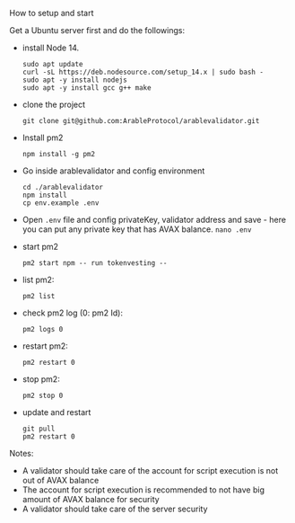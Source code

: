 How to setup and start

Get a Ubuntu server first and do the followings:

- install Node 14.
  ```
  sudo apt update
  curl -sL https://deb.nodesource.com/setup_14.x | sudo bash -
  sudo apt -y install nodejs
  sudo apt -y install gcc g++ make
  ```

- clone the project
  ```
  git clone git@github.com:ArableProtocol/arablevalidator.git
  ```

- Install pm2
  ```
  npm install -g pm2
  ```

- Go inside arablevalidator and config environment
  ```
  cd ./arablevalidator
  npm install
  cp env.example .env
  ```
- Open `.env` file and config privateKey, validator address and save - here you can put any private key that has AVAX balance.
  `nano .env`
- start pm2
  ```
  pm2 start npm -- run tokenvesting --
  ```

- list pm2:
  ```
  pm2 list
  ```
- check pm2 log (0: pm2 Id):
  ```
  pm2 logs 0
  ```
- restart pm2:
  ```
  pm2 restart 0
  ```
- stop pm2:
  ```
  pm2 stop 0
  ```
- update and restart
  ```
  git pull
  pm2 restart 0
  ```

Notes:

- A validator should take care of the account for script execution is not out of AVAX balance
- The account for script execution is recommended to not have big amount of AVAX balance for security
- A validator should take care of the server security
